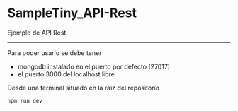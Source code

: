 # SampleTiny_API-Rest

Ejemplo de API Rest

-----
Para poder usarlo se debe tener
- mongodb instalado en el puerto por defecto (27017)
- el puerto 3000 del localhost libre

Desde una terminal situado en la raiz del repositorio
```
npm run dev
```

